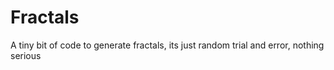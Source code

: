 # Fractals
A tiny bit of code to generate fractals, its just random trial and error, nothing serious
